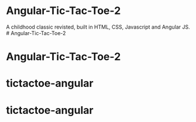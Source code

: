 # Angular-Tic-Tac-Toe-2

A childhood classic revisted, built in HTML, CSS, Javascript and Angular JS. # Angular-Tic-Tac-Toe-2
# Angular-Tic-Tac-Toe-2
# tictactoe-angular
# tictactoe-angular

